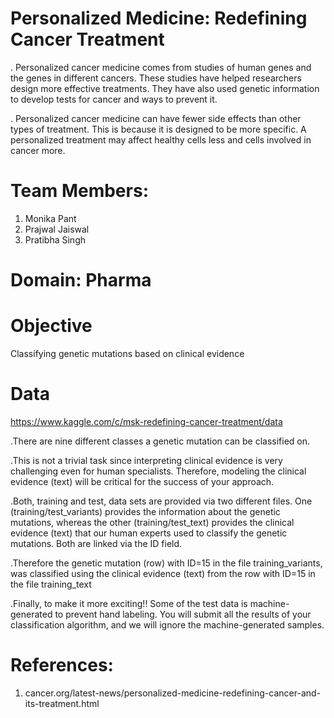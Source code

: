# Personalized Medicine: Redefining Cancer Treatment
. Personalized cancer medicine comes from studies of human genes and the genes in different cancers. These studies have helped researchers design more effective treatments. They have also used genetic information to develop tests for cancer and ways to prevent it.

. Personalized cancer medicine can have fewer side effects than other types of treatment. This is because it is designed to be more specific. A personalized treatment may affect healthy cells less and cells involved in cancer more.


# Team Members:
1. Monika Pant
2. Prajwal Jaiswal
3. Pratibha Singh
  
# Domain: Pharma
  
# Objective
Classifying genetic mutations based on clinical evidence

# Data
https://www.kaggle.com/c/msk-redefining-cancer-treatment/data

.There are nine different classes a genetic mutation can be classified on.

.This is not a trivial task since interpreting clinical evidence is very challenging even for human specialists. Therefore, modeling the clinical evidence (text) will be critical for the success of your approach.

.Both, training and test, data sets are provided via two different files. One (training/test_variants) provides the information about the genetic mutations, whereas the other (training/test_text) provides the clinical evidence (text) that our human experts used to classify the genetic mutations. Both are linked via the ID field.

.Therefore the genetic mutation (row) with ID=15 in the file training_variants, was classified using the clinical evidence (text) from the row with ID=15 in the file training_text

.Finally, to make it more exciting!! Some of the test data is machine-generated to prevent hand labeling. You will submit all the results of your classification algorithm, and we will ignore the machine-generated samples. 

# References:
1. cancer.org/latest-news/personalized-medicine-redefining-cancer-and-its-treatment.html




